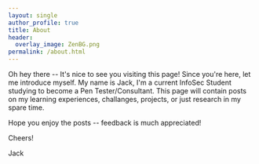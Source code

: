 ```yaml
---
layout: single
author_profile: true
title: About
header:
  overlay_image: ZenBG.png
permalink: /about.html
---
```


Oh hey there -- It's nice to see you visiting this page! Since you're here, let me introduce myself. My name is Jack, I'm a current InfoSec Student studying to become a Pen Tester/Consultant. This page will contain posts on my learning experiences, challanges, projects, or just research in my spare time.

Hope you enjoy the posts -- feedback is much appreciated!

Cheers!

Jack 
